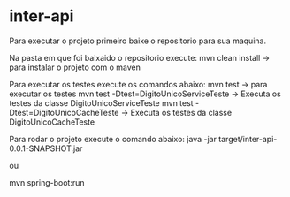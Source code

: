 # inter-api

Para executar o projeto primeiro baixe o repositorio para sua maquina.

Na pasta em que foi baixaido o repositorio execute:
mvn clean install -> para instalar o projeto com o maven

Para executar os testes execute os comandos abaixo:
mvn test -> para executar os testes
mvn test -Dtest=DigitoUnicoServiceTeste -> Executa os testes da classe DigitoUnicoServiceTeste
mvn test -Dtest=DigitoUnicoCacheTeste  -> Executa os testes da classe DigitoUnicoCacheTeste

Para rodar o projeto execute o comando abaixo:
java -jar target/inter-api-0.0.1-SNAPSHOT.jar

ou

mvn spring-boot:run
